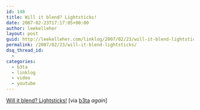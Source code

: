 ```yaml
---
id: 148
title: Will it blend? Lightsticks!
date: 2007-02-23T17:17:05+00:00
author: leekelleher
layout: post
guid: http://leekelleher.com/linklog/2007/02/23/will-it-blend-lightsticks/
permalink: /2007/02/23/will-it-blend-lightsticks/
dsq_thread_id:
  - 
categories:
  - b3ta
  - linklog
  - video
  - youtube
---
```

[Will it blend? Lightsticks!](http://www.b3ta.com/links/Will_it_blend_Lightsticks) [via [b3ta](http://www.b3ta.com/newsletter/issue265/) _again_]
